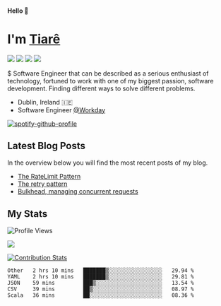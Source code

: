 #### Hello 👋
# I'm [Tiarê](https://www.tiarebalbi.com?utm_source=github&utm_medium=profile&utm_campaign=github_profile)
![](https://img.shields.io/badge/Lang-Scala-informational?style=flat&logo=scala&logoColor=white&color=DC322F)
![](https://img.shields.io/badge/Lang-Kotlin-informational?style=flat&logo=kotlin&logoColor=white&color=6b70fc)
![](https://img.shields.io/badge/Lang-Java-informational?style=flat&logo=java&logoColor=white&color=007396)
![](https://img.shields.io/badge/Lang-Haskell-informational?style=flat&logo=haskell&logoColor=white&color=8b2f7e)

$ Software Engineer that can be described as a serious enthusiast of technology, fortuned to work with one of my biggest passion, software development. Finding different ways to solve different problems.

- Dublin, Ireland 🇮🇪
- Software Engineer [@Workday](https://github.com/Workday)

[![spotify-github-profile](https://spotify-github-profile.vercel.app/api/view?uid=balbitiare&cover_image=false)](https://open.spotify.com/user/balbitiare)


## Latest Blog Posts

In the overview below you will find the most recent posts of my blog.

* [The RateLimit Pattern](https://tiarebalbi.com/article/week-4-the-rate-limit-pattern?utm_source=github&utm_medium=profile&utm_campaign=github_profile)
* [The retry pattern](https://tiarebalbi.com/article/week-3-the-retry-pattern?utm_source=github&utm_medium=profile&utm_campaign=github_profile)
* [Bulkhead, managing concurrent requests](https://tiarebalbi.com/article/week-2-bulkhead-managing-concurrent-requests?utm_source=github&utm_medium=profile&utm_campaign=github_profile)

## My Stats

![Profile Views](https://komarev.com/ghpvc/?username=tiarebalbi)

[![](https://gitwar.herokuapp.com/badge?username=tiarebalbi&label=Gitwar%20Profile%20Score&style=for-the-badge&color=0088cc)](https://gitwar.herokuapp.com/)

[![Contribution Stats](https://github-contribution-stats.vercel.app/api/?username=tiarebalbi)](https://github.com/tiarebalbi)

<!--START_SECTION:waka-->
```text
Other   2 hrs 10 mins   ███████▒░░░░░░░░░░░░░░░░░   29.94 % 
YAML    2 hrs 10 mins   ███████▒░░░░░░░░░░░░░░░░░   29.81 % 
JSON    59 mins         ███▒░░░░░░░░░░░░░░░░░░░░░   13.54 % 
CSV     39 mins         ██▒░░░░░░░░░░░░░░░░░░░░░░   08.97 % 
Scala   36 mins         ██░░░░░░░░░░░░░░░░░░░░░░░   08.36 % 
```
<!--END_SECTION:waka-->
